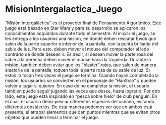 # MisionIntergalactica_Juego

“Misión intergaláctica” es el proyecto final de Pensamiento Algorítmico. Este juego está basado en Star Wars y para su desarrollo se aplicaron los conocimientos adquiridos durante todo el semestre. Al iniciar el juego, se les entrega a los usuarios una misión, en donde deben rescatar Ewok que salen de la parte superior e inferior de la pantalla, con la punta brillante del sable de luz. Para esto, deben mover el mouse del computador al lado contrario de donde desean ir. Es decir, si desean mover la parte rosa del sable a la derecha deben mover el mouse hacia la izquierda. 
Durante la misión, también deben evitar que los “blaster” rojos, que salen de manera aleatoria de la pantalla, toquen toda la parte rosa de su sable de luz. Si estos lo tocan tres veces el juego se termina. 
Cuando hayan completado la misión, los usuarios se convierten en el personaje de “HanSolo” y pueden volver a jugar si quieren. En caso de no completar la misión, el usuario también puede seguir jugando las veces que desee, hasta lograrlo.
Por otro lado, este juego está inspirado en “pesca sobre hielo” de club penguin. En el cual, el usuario debía pescar diferentes especies del océano, evitando diferentes obstáculos. De esta manera podemos ver que en ambos está presente, el atrapar elementos que dan puntos mientras que se evitan otros objetos que pueden llevar a terminar el juego.
